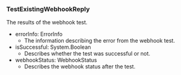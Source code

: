 ### TestExistingWebhookReply
The results of the webhook test.

- errorInfo: ErrorInfo
  - The information describing the error from the webhook test.
- isSuccessful: System.Boolean
  - Describes whether the test was successful or not.
- webhookStatus: WebhookStatus
  - Describes the webhook status after the test.
